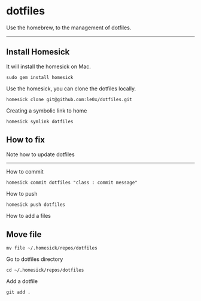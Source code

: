 # dotfiles #
Use the homebrew, to the management of dotfiles.
- - -
## Install Homesick ##
It will install the homesick on Mac.

    sudo gem install homesick
    
Use the homesick, you can clone the dotfiles locally.

    homesick clone git@github.com:le0x/dotfiles.git

Creating a symbolic link to home

    homesick symlink dotfiles

## How to fix ##
Note how to update dotfiles

- - -

How to commit

    homesick commit dotfiles "class : commit message"
    
How to push

    homesick push dotfiles
    
How to add a files

## Move file ##

    mv file ~/.homesick/repos/dotfiles
 
Go to dotfiles directory

    cd ~/.homesick/repos/dotfiles
 
Add a dotfile

    git add .